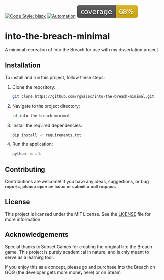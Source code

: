 [![Code Style: black](https://img.shields.io/badge/code%20style-black-000000.svg)](https://github.com/psf/black)
[![Automation](https://github.com/rgbalex/into-the-breach-minimal/actions/workflows/python-app.yml/badge.svg?branch=main)](https://github.com/rgbalex/into-the-breach-minimal/actions/workflows/python-app.yml)
[![Coverage](coverage.svg)](https://github.com/rgbalex/into-the-breach-minimal/actions)

# into-the-breach-minimal
A minimal recreation of Into the Breach for use with my dissertation project. 

## Installation
To install and run this project, follow these steps:

1. Clone the repository:
    ```bash
    git clone https://github.com/rgbalex/into-the-breach-minimal.git
    ```

2. Navigate to the project directory:
    ```bash
    cd into-the-breach-minimal
    ```

3. Install the required dependencies:
    ```bash
    pip install -r requirements.txt
    ```

4. Run the application:
    ```bash
    python -m itb
    ```

## Contributing
Contributions are welcome! If you have any ideas, suggestions, or bug reports, please open an issue or submit a pull request.

## License
This project is licensed under the MIT License. See the [LICENSE](LICENSE) file for more information.

## Acknowledgements
Special thanks to Subset Games for creating the original Into the Breach game.
This project is purely academical in nature, and is only meant to serve as a learning tool.

If you enjoy this as a concept, please go and purchase Into the Breach on GOG (the developer gets more money here) or on Steam
